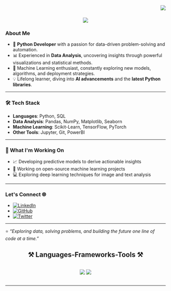 
<img align="right" src="https://visitor-badge.laobi.icu/badge?page_id=DeveloperSh4shank" />

<h1 align="center">
    <img src="https://readme-typing-svg.herokuapp.com/?font=Righteous&size=35&center=true&vCenter=true&width=500&height=70&duration=4000&lines=Hi+There!+👋;+I'm+Shashank+Chaturvedi!;" />
</h1>

 
### About Me

- 🔹 **Python Developer** with a passion for data-driven problem-solving and automation.
- 📊 Experienced in **Data Analysis**, uncovering insights through powerful visualizations and statistical methods.
- 🤖 Machine Learning enthusiast, constantly exploring new models, algorithms, and deployment strategies.
- 💡 Lifelong learner, diving into **AI advancements** and the **latest Python libraries**.

---

### 🛠️ Tech Stack

- **Languages**: Python, SQL
- **Data Analysis**: Pandas, NumPy, Matplotlib, Seaborn
- **Machine Learning**: Scikit-Learn, TensorFlow, PyTorch
- **Other Tools**: Jupyter, Git, PowerBI

---

### 🌱 What I'm Working On

- 📈 Developing predictive models to derive actionable insights
- 🧩 Working on open-source machine learning projects
- 💻 Exploring deep learning techniques for image and text analysis

---


### Let's Connect 🌐

- [![LinkedIn](https://img.shields.io/badge/LinkedIn-blue?style=for-the-badge&logo=linkedin)](https://www.linkedin.com/in/shashank-chaturvedi-534775311?utm_source=share&utm_campaign=share_via&utm_content=profile&utm_medium=android_app) 
- [![GitHub](https://img.shields.io/badge/GitHub-black?style=for-the-badge&logo=github)](https://github.com/Devlopersh4sh4nk)
- [![Twitter](https://img.shields.io/badge/Twitter-blue?style=for-the-badge&logo=twitter)](https://twitter.com/your-twitter)

---

⭐️ _“Exploring data, solving problems, and building the future one line of code at a time.”_
</div>
 
<h2 align="center">⚒️ Languages-Frameworks-Tools ⚒️</h2>
<br/>
<div align="center">
    <img src="https://skillicons.dev/icons?i=react,mui,html,css,vscode,github,figma,git" />
    <img src="https://skillicons.dev/icons?i=,python,javascript,firebase,mongodb,cpp,postgres,django,aws,docker,replit" /><br>
</div>

<br/>
<hr/>

